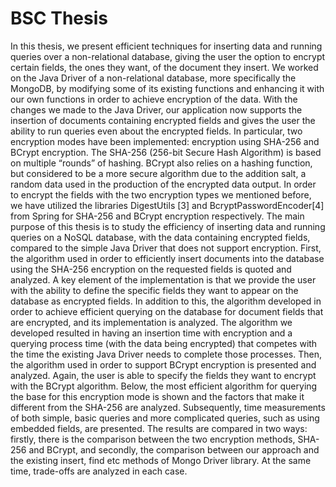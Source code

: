 # BSC Thesis
In this thesis, we present efficient techniques for inserting data and running queries over
a non-relational database, giving the user the option to encrypt certain fields, the ones
they want, of the document they insert. We worked on the Java Driver of a non-relational
database, more specifically the MongoDB, by modifying some of its existing functions and
enhancing it with our own functions in order to achieve encryption of the data. With
the changes we made to the Java Driver, our application now supports the insertion of
documents containing encrypted fields and gives the user the ability to run queries even
about the encrypted fields. In particular, two encryption modes have been implemented:
encryption using SHA-256 and BCrypt encryption. The SHA-256 (256-bit Secure Hash
Algorithm) is based on multiple “rounds” of hashing. BCrypt also relies on a hashing
function, but considered to be a more secure algorithm due to the addition salt, a random
data used in the production of the encrypted data output. In order to encrypt the fields with
the two encryption types we mentioned before, we have utilized the libraries DigestUtils
[3] and BcryptPasswordEncoder[4] from Spring for SHA-256 and BCrypt encryption respectively.
The main purpose of this thesis is to study the efficiency of inserting data and
running queries on a NoSQL database, with the data containing encrypted fields, compared
to the simple Java Driver that does not support encryption.
First, the algorithm used in order to efficiently insert documents into the database using
the SHA-256 encryption on the requested fields is quoted and analyzed. A key element of
the implementation is that we provide the user with the ability to define the specific fields
they want to appear on the database as encrypted fields. In addition to this, the algorithm
developed in order to achieve efficient querying on the database for document fields that
are encrypted, and its implementation is analyzed. The algorithm we developed resulted
in having an insertion time with encryption and a querying process time (with the data
being encrypted) that competes with the time the existing Java Driver needs to complete
those processes.
Then, the algorithm used in order to support BCrypt encryption is presented and analyzed.
Again, the user is able to specify the fields they want to encrypt with the BCrypt algorithm.
Below, the most efficient algorithm for querying the base for this encryption mode is shown
and the factors that make it different from the SHA-256 are analyzed.
Subsequently, time measurements of both simple, basic queries and more complicated
queries, such as using embedded fields, are presented. The results are compared in two
ways: firstly, there is the comparison between the two encryption methods, SHA-256 and
BCrypt, and secondly, the comparison between our approach and the existing insert, find
etc methods of Mongo Driver library. At the same time, trade-offs are analyzed in each
case.
